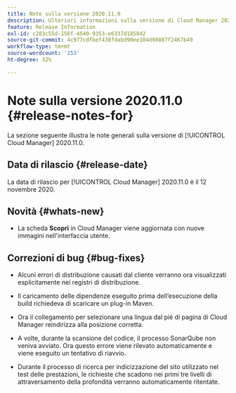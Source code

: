 ```yaml
---
title: Note sulla versione 2020.11.0
description: Ulteriori informazioni sulla versione di Cloud Manager 2020.11.0.
feature: Release Information
exl-id: c283c55d-156f-4540-9353-e6337d185842
source-git-commit: 4c977cdfbef438fdabd90ee104d98887f2467b49
workflow-type: tm+mt
source-wordcount: '153'
ht-degree: 32%

---
```


# Note sulla versione 2020.11.0 {#release-notes-for}

La sezione seguente illustra le note generali sulla versione di [!UICONTROL Cloud Manager] 2020.11.0.

## Data di rilascio {#release-date}

La data di rilascio per [!UICONTROL Cloud Manager] 2020.11.0 è il 12 novembre 2020.

## Novità {#whats-new}

* La scheda **Scopri** in Cloud Manager viene aggiornata con nuove immagini nell&#39;interfaccia utente.

## Correzioni di bug {#bug-fixes}

* Alcuni errori di distribuzione causati dal cliente verranno ora visualizzati esplicitamente nei registri di distribuzione.

* Il caricamento delle dipendenze eseguito prima dell’esecuzione della build richiedeva di scaricare un plug-in Maven.

* Ora il collegamento per selezionare una lingua dal piè di pagina di Cloud Manager reindirizza alla posizione corretta.

* A volte, durante la scansione del codice, il processo SonarQube non veniva avviato. Ora questo errore viene rilevato automaticamente e viene eseguito un tentativo di riavvio.

* Durante il processo di ricerca per indicizzazione del sito utilizzato nel test delle prestazioni, le richieste che scadono nei primi tre livelli di attraversamento della profondità verranno automaticamente ritentate.
